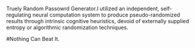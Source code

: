 Truely Random Passowrd Generator.I utilized an independent, self-regulating neural computation system to produce pseudo-randomized results through intrinsic cognitive heuristics, devoid of externally supplied entropy or algorithmic randomization techniques.

#Nothing Can Beat It.
